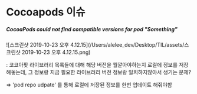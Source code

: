 # Cocoapods 이슈



##### CocoaPods could not find compatible versions for pod "Something"

![스크린샷 2019-10-23 오후 4.12.15](/Users/alelee_dev/Desktop/TIL/assets/스크린샷 2019-10-23 오후 4.12.15.png)

: 코코아팟 라이브러리 목록들에 대해 해당 버전을 뭘깔아야하는지 로컬에 정보를 저장해놓는데, 그 정보랑 지금 필요한 라이브러리 버전 정보랑 일치하지않아서 생기는 문제?

=> 'pod repo udpate' 를 통해 로컬에 저장된 정보를 한번 업데이트 해줘야함

